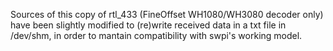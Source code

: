 
Sources of this copy of rtl_433 (FineOffset WH1080/WH3080 decoder only) have been slightly modified 
to (re)write received data in a txt file in /dev/shm, 
in order to mantain compatibility with swpi's working model.


